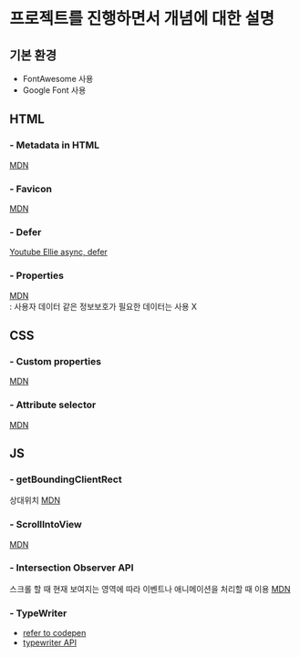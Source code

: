 # 프로젝트를 진행하면서 개념에 대한 설명

## 기본 환경

- FontAwesome 사용
- Google Font 사용

## **HTML**

### - Metadata in HTML

[MDN](https://developer.mozilla.org/en-US/docs/Learn/HTML/Introduction_to_HTML/The_head_metadata_in_HTML)

### - Favicon

[MDN](https://developer.mozilla.org/en-US/docs/Glossary/Favicon)

### - Defer

[Youtube Ellie async, defer](https://www.youtube.com/watch?v=tJieVCgGzhs&feature=emb_title)

### - Properties

[MDN](https://developer.mozilla.org/ko/docs/Learn/HTML/Howto/Use_data_attributes)  
: 사용자 데이터 같은 정보보호가 필요한 데이터는 사용 X

## **CSS**

### - Custom properties

[MDN](https://developer.mozilla.org/en-US/docs/Web/CSS/--*)

### - Attribute selector

[MDN](https://developer.mozilla.org/ko/docs/Web/CSS/Attribute_selectors)

## **JS**

### - getBoundingClientRect

상대위치
[MDN](https://developer.mozilla.org/ko/docs/Web/API/Element/getBoundingClientRect)

### - ScrollIntoView

[MDN](https://developer.mozilla.org/en-US/docs/Web/API/Element/scrollIntoView)

### - Intersection Observer API

스크롤 할 때 현재 보여지는 영역에 따라 이벤트나 애니메이션을 처리할 때 이용
[MDN](https://developer.mozilla.org/en/docs/Web/API/Intersection_Observer_API)

### - TypeWriter

- [refer to codepen](https://codepen.io/hi-im-si/pen/DHoup)
- [typewriter API](https://github.com/tameemsafi/typewriterjs)

